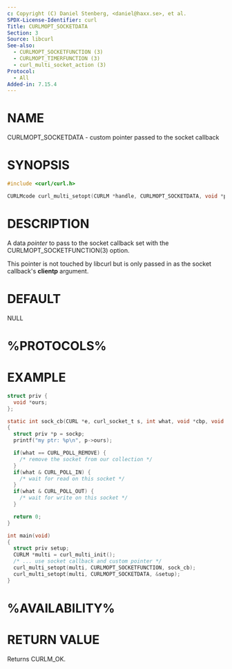 ```yaml
---
c: Copyright (C) Daniel Stenberg, <daniel@haxx.se>, et al.
SPDX-License-Identifier: curl
Title: CURLMOPT_SOCKETDATA
Section: 3
Source: libcurl
See-also:
  - CURLMOPT_SOCKETFUNCTION (3)
  - CURLMOPT_TIMERFUNCTION (3)
  - curl_multi_socket_action (3)
Protocol:
  - All
Added-in: 7.15.4
---
```


# NAME

CURLMOPT_SOCKETDATA - custom pointer passed to the socket callback

# SYNOPSIS

~~~c
#include <curl/curl.h>

CURLMcode curl_multi_setopt(CURLM *handle, CURLMOPT_SOCKETDATA, void *pointer);
~~~

# DESCRIPTION

A data *pointer* to pass to the socket callback set with the
CURLMOPT_SOCKETFUNCTION(3) option.

This pointer is not touched by libcurl but is only passed in as the socket
callback's **clientp** argument.

# DEFAULT

NULL

# %PROTOCOLS%

# EXAMPLE

~~~c
struct priv {
  void *ours;
};

static int sock_cb(CURL *e, curl_socket_t s, int what, void *cbp, void *sockp)
{
  struct priv *p = sockp;
  printf("my ptr: %p\n", p->ours);

  if(what == CURL_POLL_REMOVE) {
    /* remove the socket from our collection */
  }
  if(what & CURL_POLL_IN) {
    /* wait for read on this socket */
  }
  if(what & CURL_POLL_OUT) {
    /* wait for write on this socket */
  }

  return 0;
}

int main(void)
{
  struct priv setup;
  CURLM *multi = curl_multi_init();
  /* ... use socket callback and custom pointer */
  curl_multi_setopt(multi, CURLMOPT_SOCKETFUNCTION, sock_cb);
  curl_multi_setopt(multi, CURLMOPT_SOCKETDATA, &setup);
}
~~~

# %AVAILABILITY%

# RETURN VALUE

Returns CURLM_OK.
